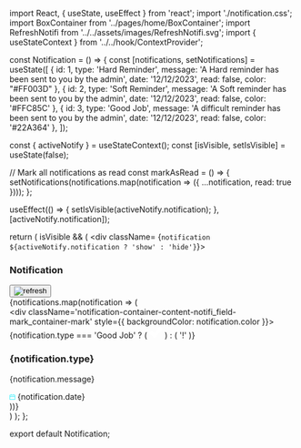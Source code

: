 import React, { useState, useEffect } from 'react';
import './notification.css';
import BoxContainer from '../pages/home/BoxContainer';
import RefreshNotifi from '../../assets/images/RefreshNotifi.svg';
import { useStateContext } from '../../hook/ContextProvider';

const Notification = () => {
  const [notifications, setNotifications] = useState([
    { id: 1, type: 'Hard Reminder', message: 'A Hard reminder has been sent to you by the admin', date: '12/12/2023', read: false, color: "#FF003D" },
    { id: 2, type: 'Soft Reminder', message: 'A Soft reminder has been sent to you by the admin', date: '12/12/2023', read: false, color: '#FFC85C' },
    { id: 3, type: 'Good Job', message: 'A difficult reminder has been sent to you by the admin', date: '12/12/2023', read: false, color: '#22A364' },
  ]);

  const { activeNotify } = useStateContext();
  const [isVisible, setIsVisible] = useState(false);

  // Mark all notifications as read
  const markAsRead = () => {
    setNotifications(notifications.map(notification => ({ ...notification, read: true })));
  };

  useEffect(() => {
    setIsVisible(activeNotify.notification);
  }, [activeNotify.notification]);

  

  return (
    isVisible && (
      <div className= {`notification ${activeNotify.notification ? 'show' : 'hide'}`}>
        <BoxContainer className='notify_shadow'>
          <div className="notification-container">
            <div className="notification-container-header">
              <div className="notification-container-header-text">
                <h3>Notification</h3>
              </div>
              <div className="notification-container-header-button">
                <button type='button' onClick={markAsRead}>
                  <img src={RefreshNotifi} alt="refresh" />
                </button>
              </div>
            </div>
            <div className="notification-container-content">
              {notifications.map(notification => (
                <div key={notification.id} className="notification-container-content-notifi_field">
                  <div className="notification-container-content-notifi_field-mark_container">
                    <div className='notification-container-content-notifi_field-mark_container-mark'
                      style={{ backgroundColor: notification.color }}>
                      {notification.type === 'Good Job' ? (
                        <svg width="23" height="21" viewBox="0 0 23 21" fill="none" xmlns="http://www.w3.org/2000/svg">
                          <path d="M22.633 5.59855C22.9007 5.28265 23.0317 4.87105 22.9935 4.45801C22.9539 4.04497 22.7503 3.66503 22.4287 3.40311L19.6863 1.18391C19.0243 0.648546 18.0529 0.750726 17.5175 1.41202L9.1207 11.7891L5.1371 8.43083C4.37866 7.79112 3.25899 7.83933 2.5574 8.53948L0.451181 10.645C0.148237 10.9479 -0.0143889 11.3638 0.000722323 11.792C0.0165531 12.2209 0.210121 12.621 0.534652 12.9016L8.52777 19.7844C8.83863 20.0528 9.24303 20.1859 9.65176 20.1535C10.0605 20.1219 10.4404 19.929 10.7059 19.616L22.633 5.59855Z" fill="white" />
                        </svg>
                      ) : (
                        '!'
                      )}
                    </div>
                  </div>
                  <div className="notification-container-content-notifi_field-text">
                    <div className="notification-container-content-notifi_field-text-header">
                      <h3>{notification.type}</h3>
                    </div>
                    <div className="notification-container-content-notifi_field-text-paragraph">
                      <p>{notification.message}</p>
                    </div>
                    <div className="notification-container-content-notifi_field-text-date">
                      <svg width="10" height="10" viewBox="0 0 10 10" fill="none" xmlns="http://www.w3.org/2000/svg">
                        <path d="M0.5 10H9.5C9.63261 10 9.75978 9.94732 9.85355 9.85355C9.94732 9.75978 10 9.63261 10 9.5V2C10 1.86739 9.94732 1.74021 9.85355 1.64645C9.75978 1.55268 9.63261 1.5 9.5 1.5H7.5V0.5C7.5 0.367392 7.44732 0.240215 7.35355 0.146447C7.25978 0.0526784 7.13261 0 7 0C6.86739 0 6.74021 0.0526784 6.64645 0.146447C6.55268 0.240215 6.5 0.367392 6.5 0.5V1.5H3.5V0.5C3.5 0.367392 3.44732 0.240215 3.35355 0.146447C3.25978 0.0526784 3.13261 0 3 0C2.86739 0 2.74021 0.0526784 2.64645 0.146447C2.55268 0.240215 2.5 0.367392 2.5 0.5V1.5H0.5C0.367392 1.5 0.240215 1.55268 0.146447 1.64645C0.0526784 1.74021 0 1.86739 0 2V9.5C0 9.63261 0.0526784 9.75978 0.146447 9.85355C0.240215 9.94732 0.367392 10 0.5 10ZM1 2.5H9V4H1V2.5ZM1 5H9V9H1V5Z" fill="#4BF0FC" fillOpacity="0.75" />
                      </svg>
                      {notification.date}
                    </div>
                  </div>
                </div>
              ))}
            </div>
          </div>
        </BoxContainer>
      </div>
    )
  );
};

export default Notification;
